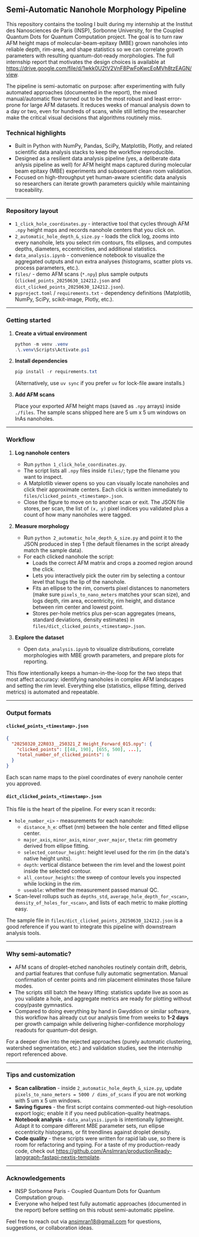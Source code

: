 ## Semi-Automatic Nanohole Morphology Pipeline

This repository contains the tooling I built during my internship at the Institut des Nanosciences de Paris (INSP), Sorbonne University, for the Coupled Quantum Dots for Quantum Computation project. The goal is to turn raw AFM height maps of molecular-beam-epitaxy (MBE) grown nanoholes into reliable depth, rim-area, and shape statistics so we can correlate growth parameters with resulting quantum-dot-ready morphologies. The full internship report that motivates the design choices is available at https://drive.google.com/file/d/1wkk0U2tV2VnF8PwFoKwcEoMVh8tzEAGN/view.

The pipeline is semi-automatic on purpose: after experimenting with fully automated approaches (documented in the report), the mixed manual/automatic flow turned out to be the most robust and least error-prone for large AFM datasets. It reduces weeks of manual analysis down to a day or two, even for hundreds of scans, while still letting the researcher make the critical visual decisions that algorithms routinely miss.

### Technical highlights

- Built in Python with NumPy, Pandas, SciPy, Matplotlib, Plotly, and related scientific data analysis stacks to keep the workflow reproducible.
- Designed as a resilient data analysis pipeline (yes, a deliberate data anlysis pipeline as well) for AFM height maps captured during molecular beam epitaxy (MBE) experiments and subsequent clean room validation.
- Focused on high-throughput yet human-aware scientific data analysis so researchers can iterate growth parameters quickly while maintaining traceability.

---

### Repository layout

- `1_click_hole_coordinates.py` - interactive tool that cycles through AFM `.npy` height maps and records nanohole centers that you click on.
- `2_automatic_hole_depth_&_size.py` - loads the click log, zooms into every nanohole, lets you select rim contours, fits ellipses, and computes depths, diameters, eccentricities, and additional statistics.
- `data_analysis.ipynb` - convenience notebook to visualize the aggregated outputs and run extra analyses (histograms, scatter plots vs. process parameters, etc.).
- `files/` - demo AFM scans (`*.npy`) plus sample outputs (`clicked_points_20250630_124212.json` and `dict_clicked_points_20250630_124212.json`).
- `pyproject.toml` / `requirements.txt` - dependency definitions (Matplotlib, NumPy, SciPy, scikit-image, Plotly, etc.).

---

### Getting started

1. **Create a virtual environment**

   ```powershell
   python -m venv .venv
   .\.venv\Scripts\Activate.ps1
   ```

2. **Install dependencies**

   ```powershell
   pip install -r requirements.txt
   ```

   (Alternatively, use `uv sync` if you prefer `uv` for lock-file aware installs.)

3. **Add AFM scans**

   Place your exported AFM height maps (saved as `.npy` arrays) inside `./files`. The sample scans shipped here are 5 um x 5 um windows on InAs nanoholes.

---

### Workflow

1. **Log nanohole centers**
   - Run `python 1_click_hole_coordinates.py`.
   - The script lists all `.npy` files inside `files/`; type the filename you want to inspect.
   - A Matplotlib viewer opens so you can visually locate nanoholes and click their approximate centers. Each click is written immediately to `files/clicked_points_<timestamp>.json`.
   - Close the figure to move on to another scan or exit. The JSON file stores, per scan, the list of `(x, y)` pixel indices you validated plus a count of how many nanoholes were tagged.

2. **Measure morphology**
   - Run `python 2_automatic_hole_depth_&_size.py` and point it to the JSON produced in step 1 (the default filenames in the script already match the sample data).
   - For each clicked nanohole the script:
     - Loads the correct AFM matrix and crops a zoomed region around the click.
     - Lets you interactively pick the outer rim by selecting a contour level that hugs the lip of the nanohole.
     - Fits an ellipse to the rim, converts pixel distances to nanometers (make sure `pixels_to_nano_meters` matches your scan size), and logs depth, rim area, eccentricity, rim height, and distance between rim center and lowest point.
     - Stores per-hole metrics plus per-scan aggregates (means, standard deviations, density estimates) in `files/dict_clicked_points_<timestamp>.json`.

3. **Explore the dataset**
   - Open `data_analysis.ipynb` to visualize distributions, correlate morphologies with MBE growth parameters, and prepare plots for reporting.

This flow intentionally keeps a human-in-the-loop for the two steps that most affect accuracy: identifying nanoholes in complex AFM landscapes and setting the rim level. Everything else (statistics, ellipse fitting, derived metrics) is automated and repeatable.

---

### Output formats

#### `clicked_points_<timestamp>.json`

```json
{
  "20250320_22R033__250321_Z Height_Forward_015.npy": {
    "clicked_points": [[48, 190], [655, 500], ...],
    "total_number_of_clicked_points": 6
  }
}
```

Each scan name maps to the pixel coordinates of every nanohole center you approved.

#### `dict_clicked_points_<timestamp>.json`

This file is the heart of the pipeline. For every scan it records:

- `hole_number_<i>` - measurements for each nanohole:
  - `distance_h_e`: offset (nm) between the hole center and fitted ellipse center.
  - `major_axis`, `minor_axis`, `minor_over_major`, `theta`: rim geometry derived from ellipse fitting.
  - `selected_contour_height`: height level used for the rim (in the data's native height units).
  - `depth`: vertical distance between the rim level and the lowest point inside the selected contour.
  - `all_contour_heights`: the sweep of contour levels you inspected while locking in the rim.
  - `useable`: whether the measurement passed manual QC.
- Scan-level rollups such as `depths_std`, `average_hole_depth_for_<scan>`, `density_of_holes_for_<scan>`, and lists of each metric to make plotting easy.

The sample file in `files/dict_clicked_points_20250630_124212.json` is a good reference if you want to integrate this pipeline with downstream analysis tools.

---

### Why semi-automatic?

- AFM scans of droplet-etched nanoholes routinely contain drift, debris, and partial features that confuse fully automatic segmentation. Manual confirmation of center points and rim placement eliminates those failure modes.
- The scripts still batch the heavy lifting: statistics update live as soon as you validate a hole, and aggregate metrics are ready for plotting without copy/paste gymnastics.
- Compared to doing everything by hand in Gwyddion or similar software, this workflow has already cut our analysis time from weeks to **1-2 days** per growth campaign while delivering higher-confidence morphology readouts for quantum-dot design.

For a deeper dive into the rejected approaches (purely automatic clustering, watershed segmentation, etc.) and validation studies, see the internship report referenced above.

---

### Tips and customization

- **Scan calibration** - inside `2_automatic_hole_depth_&_size.py`, update `pixels_to_nano_meters = 5000 / dims_of_scans` if you are not working with 5 um x 5 um windows.
- **Saving figures** - the first script contains commented-out high-resolution export logic; enable it if you need publication-quality heatmaps.
- **Notebook analysis** - `data_analysis.ipynb` is intentionally lightweight. Adapt it to compare different MBE parameter sets, run ellipse eccentricity histograms, or fit trendlines against droplet density.
- **Code quality** - these scripts were written for rapid lab use, so there is room for refactoring and typing. For a taste of my production-ready code, check out https://github.com/AnsImran/productionReady-langgraph-fastapi-nextjs-template.

---

### Acknowledgements

- INSP Sorbonne Paris - Coupled Quantum Dots for Quantum Computation group.
- Everyone who helped test fully automatic approaches (documented in the report) before settling on this robust semi-automatic pipeline.

Feel free to reach out via ansimran18@gmail.com for questions, suggestions, or collaboration ideas.
